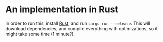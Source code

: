 # An implementation in Rust

In order to run this, install [Rust](https://www.rust-lang.org/en-US/downloads.html), and run `cargo run --release`. This will download dependencies, and compile everything with optimizations, so it might take some time (1 minute?).
